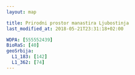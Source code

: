 ```yaml
---
layout: map

title: Prirodni prostor manastira Ljubostinja
last_modified_at: 2018-05-21T23:31:18+02:00

WDPA: [555552439]
BioRaS: [40]
geoSrbija:
  L1_183: [142]
  L1_362: [74]
---
```

